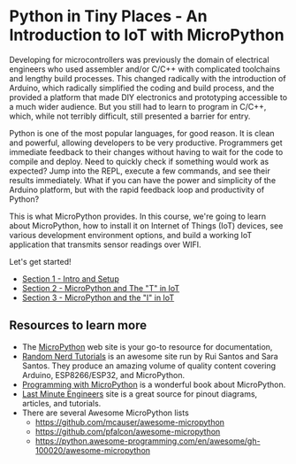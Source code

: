 # Python in Tiny Places - An Introduction to IoT with MicroPython



Developing for microcontrollers was previously the domain of electrical engineers who used assembler and/or C/C++ with complicated toolchains and lengthy build processes. This changed radically with the introduction of Arduino, which radically simplified the coding and build process, and the provided a platform that made DIY electronics and prototyping accessible to a much wider audience. But you still had to learn to program in C/C++, which, while not terribly difficult, still presented a barrier for entry.

Python is one of the most popular languages, for good reason. It is clean and powerful, allowing developers to be very productive. Programmers get immediate feedback to their changes without having to wait for the code to compile and deploy. Need to quickly check if something would work as expected? Jump into the REPL, execute a few commands, and see their results immediately. What if you can have the power and simplicity of the Arduino platform, but with the rapid feedback loop and productivity of Python?

This is what MicroPython provides. In this course, we're going to learn about MicroPython, how to install it on Internet of Things (IoT) devices, see various development environment options, and build a working IoT application that transmits sensor readings over WIFI.

Let's get started!



- [Section 1 - Intro and Setup](./section_1.md) 
- [Section 2 - MicroPython and The "T" in IoT](section_2.md) 
- [Section 3 - MicroPython and the "I" in IoT](section_3.md)



## Resources to learn more

- The [MicroPython](http://micropython.org/) web site is your go-to resource for documentation, 
- [Random Nerd Tutorials](https://randomnerdtutorials.com/projects-esp32-esp8266-micropython/) is an awesome site run by Rui Santos and Sara Santos.  They produce an amazing volume of quality content covering Arduino, ESP8266/ESP32, and MicroPython.
- [Programming with MicroPython](https://learning.oreilly.com/library/view/programming-with-micropython/9781491972724/) is a wonderful book about MicroPython. 
- [Last Minute Engineers](https://lastminuteengineers.com/) site is a great source for pinout diagrams, articles, and tutorials.
- There are several Awesome MicroPython lists
  - https://github.com/mcauser/awesome-micropython
  - https://github.com/pfalcon/awesome-micropython
  - https://python.awesome-programming.com/en/awesome/gh-100020/awesome-micropython

